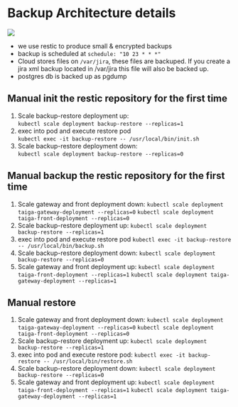 # Backup Architecture details

![](backup.svg)

* we use restic to produce small & encrypted backups
* backup is scheduled at `schedule: "10 23 * * *"`
* Cloud stores files on `/var/jira`, these files are backuped. If you create a jira xml backup located in /var/jira this file will also be backed up.
* postgres db is backed up as pgdump

## Manual init the restic repository for the first time

1. Scale backup-restore deployment up:   
   `kubectl scale deployment backup-restore --replicas=1`
1. exec into pod and execute restore pod   
   `kubectl exec -it backup-restore -- /usr/local/bin/init.sh`
1. Scale backup-restore deployment down:   
  `kubectl scale deployment backup-restore --replicas=0`

## Manual backup the restic repository for the first time

1. Scale gateway and front deployment down:
   `kubectl scale deployment taiga-gateway-deployment --replicas=0`
   `kubectl scale deployment taiga-front-deployment --replicas=0`
1. Scale backup-restore deployment up:
   `kubectl scale deployment backup-restore --replicas=1`
1. exec into pod and execute restore pod
   `kubectl exec -it backup-restore -- /usr/local/bin/backup.sh`
1. Scale backup-restore deployment down:
   `kubectl scale deployment backup-restore --replicas=0`
1. Scale gateway and front deployment up:
   `kubectl scale deployment taiga-front-deployment --replicas=1`
   `kubectl scale deployment taiga-gateway-deployment --replicas=1`

## Manual restore

1. Scale gateway and front deployment down:
   `kubectl scale deployment taiga-gateway-deployment --replicas=0`
   `kubectl scale deployment taiga-front-deployment --replicas=0`
2. Scale backup-restore deployment up:
   `kubectl scale deployment backup-restore --replicas=1`
3. exec into pod and execute restore pod:
   `kubectl exec -it backup-restore -- /usr/local/bin/restore.sh`
4. Scale backup-restore deployment down:
   `kubectl scale deployment backup-restore --replicas=0`
5. Scale gateway and front deployment up:
   `kubectl scale deployment taiga-front-deployment --replicas=1`
   `kubectl scale deployment taiga-gateway-deployment --replicas=1`
